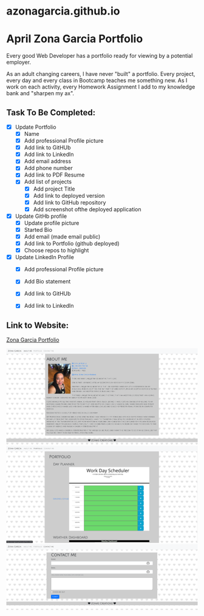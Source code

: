 # azonagarcia.github.io

# April Zona Garcia Portfolio

Every good Web Developer has a portfolio ready for viewing by a potential employer. 

As an adult changing careers, I have never "built" a portfolio. Every project, every day and every class in Bootcamp teaches me something new. As I work on each activity, every Homework Assignment I add to my knowledge bank and "sharpen my ax".

## Task To Be Completed:
- [X] Update Portfolio
    - [X] Name
    - [X] Add professional Profile picture
    - [X] Add link to GitHUb
    - [X] Add link to LinkedIn
    - [X] Add email address
    - [X] Add phone number
    - [X] Add link to PDF Resume
    - [X] Add list of projects
        - [X] Add project Title
        - [X] Add link to deployed version
        - [X] Add link to GitHub repository
        - [X] Add screenshot ofthe deployed application
- [X] Update GitHb profile
    - [X] Update profile picture
    - [X] Started Bio
    - [X] Add email (made email public)
    - [X] Add link to Portfolio (github deployed)
    - [X] Choose repos to highlight 
- [X] Update LinkedIn Profile
    - [X] Add professional Profile picture
    - [X] Add Bio statement
    - [X] Add link to GitHUb
    - [X] Add link to LinkedIn


## Link to Website:
[Zona Garcia Portfolio](https://azonagarcia.github.io/)

![AZGarcia About Me](https://github.com/azonagarcia/azonagarcia.github.io/blob/master/./assets/images/azgarciaAboutMeScreenshot.png)
![AZGarcia Portfolio Screenshot](https://github.com/azonagarcia/azonagarcia.github.io/blob/master/./assets/images/azgarciaPortfolioScreenshot.png)
![AZGarcia About Me Screenshot](https://github.com/azonagarcia/azonagarcia.github.io/blob/master/./assets/images/azgarciaContactMeScreenshot.png)